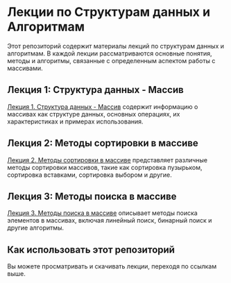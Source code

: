 # Лекции по Структурам данных и Алгоритмам

Этот репозиторий содержит материалы лекций по структурам данных и алгоритмам. В каждой лекции рассматриваются основные понятия, методы и алгоритмы, связанные с определенным аспектом работы с массивами.

## Лекция 1: Структура данных - Массив

[Лекция 1. Структура данных - Массив](Лекция%201.%20Структура%20данных%20-%20Массив.md) содержит информацию о массивах как структуре данных, основных операциях, их характеристиках и примерах использования.

## Лекция 2: Методы сортировки в массиве

[Лекция 2. Методы сортировки в массиве](Лекция%202.%20Методы%20сортировки%20в%20массиве.md) представляет различные методы сортировки массивов, такие как сортировка пузырьком, сортировка вставками, сортировка выбором и другие.

## Лекция 3: Методы поиска в массиве

[Лекция 3. Методы поиска в массиве](Лекция%203.%20Методы%20поиска%20в%20массиве.md) описывает методы поиска элементов в массивах, включая линейный поиск, бинарный поиск и другие алгоритмы.

## Как использовать этот репозиторий

Вы можете просматривать и скачивать лекции, переходя по ссылкам выше.